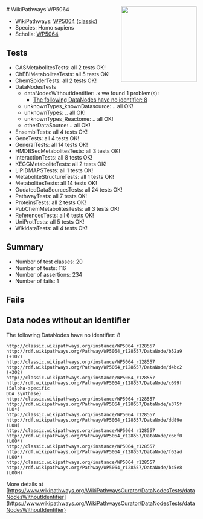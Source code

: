 <img style="float: right; width: 200px" src="https://upload.wikimedia.org/wikipedia/commons/thumb/8/83/Wplogo_with_text_500.png/640px-Wplogo_with_text_500.png" />
# WikiPathways WP5064

* WikiPathways: [WP5064](https://wikipathways.org/pathways/WP5064) ([classic](https://classic.wikipathways.org/instance/WP5064))
* Species: Homo sapiens
* Scholia: [WP5064](https://scholia.toolforge.org/wikipathways/WP5064)
## Tests
* CASMetabolitesTests: all 2 tests OK!
* ChEBIMetabolitesTests: all 5 tests OK!
* ChemSpiderTests: all 2 tests OK!
* DataNodesTests
    * dataNodesWithoutIdentifier: .x we found 1 problem(s):
        * [The following DataNodes have no identifier: 8](#d2d32fa7)
    * unknownTypes_knownDatasource: .. all OK!
    * unknownTypes: .. all OK!
    * unknownTypes_Reactome: .. all OK!
    * otherDataSource: .. all OK!
* EnsemblTests: all 4 tests OK!
* GeneTests: all 4 tests OK!
* GeneralTests: all 14 tests OK!
* HMDBSecMetabolitesTests: all 3 tests OK!
* InteractionTests: all 8 tests OK!
* KEGGMetaboliteTests: all 2 tests OK!
* LIPIDMAPSTests: all 1 tests OK!
* MetaboliteStructureTests: all 1 tests OK!
* MetabolitesTests: all 14 tests OK!
* OudatedDataSourcesTests: all 24 tests OK!
* PathwayTests: all 7 tests OK!
* ProteinsTests: all 2 tests OK!
* PubChemMetabolitesTests: all 3 tests OK!
* ReferencesTests: all 6 tests OK!
* UniProtTests: all 5 tests OK!
* WikidataTests: all 4 tests OK!


## Summary

* Number of test classes: 20
* Number of tests: 116
* Number of assertions: 234
* Number of fails: 1

## Fails

<a name="d2d32fa7" />

## Data nodes without an identifier

The following DataNodes have no identifier: 8
```
http://classic.wikipathways.org/instance/WP5064_r128557 http://rdf.wikipathways.org/Pathway/WP5064_r128557/DataNode/b52a9 (+1O2)
http://classic.wikipathways.org/instance/WP5064_r128557 http://rdf.wikipathways.org/Pathway/WP5064_r128557/DataNode/d4bc2 (+3O2)
http://classic.wikipathways.org/instance/WP5064_r128557 http://rdf.wikipathways.org/Pathway/WP5064_r128557/DataNode/c699f (5alpha-specific
DDA synthase)
http://classic.wikipathways.org/instance/WP5064_r128557 http://rdf.wikipathways.org/Pathway/WP5064_r128557/DataNode/e375f (LO*)
http://classic.wikipathways.org/instance/WP5064_r128557 http://rdf.wikipathways.org/Pathway/WP5064_r128557/DataNode/dd89e (LOH)
http://classic.wikipathways.org/instance/WP5064_r128557 http://rdf.wikipathways.org/Pathway/WP5064_r128557/DataNode/c66f0 (LOO*)
http://classic.wikipathways.org/instance/WP5064_r128557 http://rdf.wikipathways.org/Pathway/WP5064_r128557/DataNode/f62ad (LOO*)
http://classic.wikipathways.org/instance/WP5064_r128557 http://rdf.wikipathways.org/Pathway/WP5064_r128557/DataNode/bc5e8 (LOOH)
```

More details at [https://www.wikipathways.org/WikiPathwaysCurator/DataNodesTests/dataNodesWithoutIdentifier](https://www.wikipathways.org/WikiPathwaysCurator/DataNodesTests/dataNodesWithoutIdentifier)

